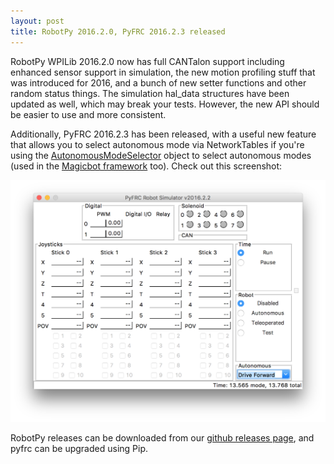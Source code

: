 ```yaml
---
layout: post
title: RobotPy 2016.2.0, PyFRC 2016.2.3 released
---
```


RobotPy WPILib 2016.2.0 now has full CANTalon support including enhanced sensor support in simulation, the new motion profiling stuff that was introduced for 2016, and a bunch of new setter functions and other random status things. The simulation hal_data structures have been updated as well, which may break your tests. However, the new API should be easier to use and more consistent.

Additionally, PyFRC 2016.2.3 has been released, with a useful new feature that allows you to select autonomous mode via NetworkTables if you're using the [AutonomousModeSelector](http://robotpy-wpilib-utilities.readthedocs.org/en/latest/robotpy_ext.autonomous.html) object to select autonomous modes (used in the [Magicbot framework](http://robotpy-wpilib-utilities.readthedocs.org/en/latest/magicbot.html) too). Check out this screenshot:

![PyFRC Screenshot](/assets/pyfrc_autonomous_ss.png)

RobotPy releases can be downloaded from our [github releases page]("https://github.com/robotpy/robotpy-wpilib/releases"), and pyfrc can be upgraded using Pip.